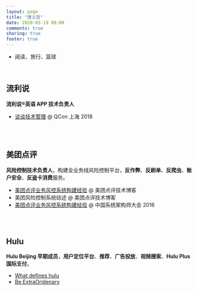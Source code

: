 ```yaml
---
layout: page
title: "唐义哲"
date: 2020-03-19 00:00
comments: true
sharing: true
footer: true
---
```


- 阅读、旅行、篮球

<br/>

## 流利说

**流利说®英语 APP 技术负责⼈**

- [谈谈技术管理](/blog/2018/10/19/qcon/) @ QCon 上海 2018

<br/>
<br/>

## 美团点评

**风险控制技术负责人**，构建全业务线风险控制平台，**反作弊**、**反刷单**、**反爬虫**、**账户安全**、**反盗卡消费**服务。

- [美团点评业务风控系统构建经验](https://tech.meituan.com/2017/01/13/risk-control-system-experience-sharing.html) @ 美团点评技术博客
- 美团风险控制系统综述 @ 美团点评技术博客
- [美团点评业务风控系统构建经验](/blog/2016/10/27/sacc/) @ 中国系统架构师大会 2016

<br/>
<br/>

## Hulu

**Hulu Beijing 早期成员**，**用户定位平台**、**推荐**、**广告投放**、**视频搜索**、**Hulu Plus国际支付**。

- [What defines hulu](http://v.youku.com/v_show/id_XMzQ1NTk2MzU0MA==.html)
- [Be ExtraOridenary](http://v.youku.com/v_show/id_XMzQ1NTk4MTgxNg==.html)

